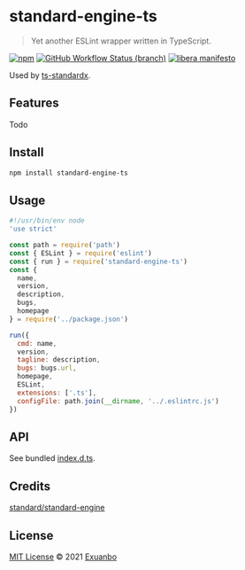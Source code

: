 # standard-engine-ts

> Yet another ESLint wrapper written in TypeScript.

[![npm](https://img.shields.io/npm/v/standard-engine-ts.svg)](https://www.npmjs.com/package/standard-engine-ts)
[![GitHub Workflow Status (branch)](https://img.shields.io/github/workflow/status/exuanbo/standard-engine-ts/Node.js%20CI/main.svg)](https://github.com/exuanbo/standard-engine-ts/actions?query=workflow%3A%22Node.js+CI%22)
[![libera manifesto](https://img.shields.io/badge/libera-manifesto-lightgrey.svg)](https://liberamanifesto.com)

Used by [ts-standardx](https://github.com/exuanbo/ts-standardx).

## Features

Todo

## Install

```sh
npm install standard-engine-ts
```

## Usage

```js
#!/usr/bin/env node
'use strict'

const path = require('path')
const { ESLint } = require('eslint')
const { run } = require('standard-engine-ts')
const {
  name,
  version,
  description,
  bugs,
  homepage
} = require('../package.json')

run({
  cmd: name,
  version,
  tagline: description,
  bugs: bugs.url,
  homepage,
  ESLint,
  extensions: ['.ts'],
  configFile: path.join(__dirname, '../.eslintrc.js')
})
```

## API

See bundled [index.d.ts](https://gist.github.com/exuanbo/79d6fcd2c617f03ec530106bfe46d7a4).

## Credits

[standard/standard-engine](https://github.com/standard/standard-engine)

## License

[MIT License](https://github.com/exuanbo/standard-engine-ts/blob/main/LICENSE) © 2021 [Exuanbo](https://github.com/exuanbo)
